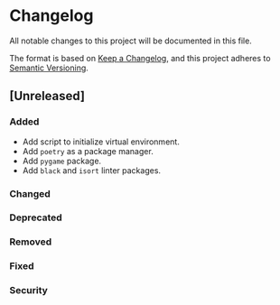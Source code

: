# Changelog

All notable changes to this project will be documented in this file.

The format is based on [Keep a Changelog](https://keepachangelog.com/en/1.0.0/),
and this project adheres to [Semantic Versioning](https://semver.org/spec/v2.0.0.html).

## [Unreleased]

### Added

- Add script to initialize virtual environment.
- Add `poetry` as a package manager.
- Add `pygame` package.
- Add `black` and `isort` linter packages.

### Changed
### Deprecated
### Removed
### Fixed
### Security
